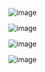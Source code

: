 ![image](https://github.com/came989/Simple-Caesar-Cipher-GUI-in-Pthon/assets/45994084/f659c7ea-ca1c-415d-aa75-1a7e226c1d09)

![image](https://github.com/came989/Simple-Caesar-Cipher-GUI-in-Pthon/assets/45994084/e1da0528-4f0a-4e49-ab55-6d895b7aceed)

![image](https://github.com/came989/Simple-Caesar-Cipher-GUI-in-Pthon/assets/45994084/42ae5797-928a-46b9-b610-baa587f068c0)

![image](https://github.com/came989/Simple-Caesar-Cipher-GUI-in-Pthon/assets/45994084/af4dc761-c29a-4bd1-ba3b-b0c2238acfc0)
